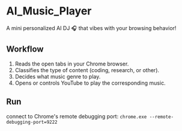 # AI_Music_Player
A mini personalized AI DJ 🎧 that vibes with your browsing behavior!

## Workflow
1. Reads the open tabs in your Chrome browser.
2. Classifies the type of content (coding, research, or other).
3. Decides what music genre to play.
4. Opens or controls YouTube to play the corresponding music.

## Run
connect to Chrome's remote debugging port: `chrome.exe --remote-debugging-port=9222`